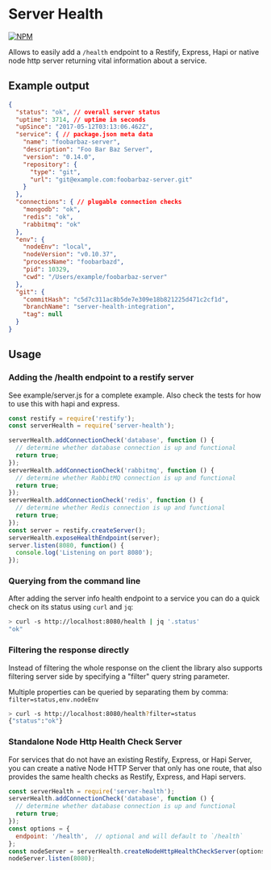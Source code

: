 # Server Health

[![NPM](https://nodei.co/npm/server-health.png?downloads=true)](https://nodei.co/npm/server-health/)

Allows to easily add a `/health` endpoint to a Restify, Express, Hapi
or native node http server returning vital information about a service.

## Example output

```json
{
  "status": "ok", // overall server status
  "uptime": 3714, // uptime in seconds
  "upSince": "2017-05-12T03:13:06.462Z",
  "service": { // package.json meta data
    "name": "foobarbaz-server",
    "description": "Foo Bar Baz Server",
    "version": "0.14.0",
    "repository": {
      "type": "git",
      "url": "git@example.com:foobarbaz-server.git"
    }
  },
  "connections": { // plugable connection checks
    "mongodb": "ok",
    "redis": "ok",
    "rabbitmq": "ok"
  },
  "env": {
    "nodeEnv": "local",
    "nodeVersion": "v0.10.37",
    "processName": "foobarbazd",
    "pid": 10329,
    "cwd": "/Users/example/foobarbaz-server"
  },
  "git": {
    "commitHash": "c5d7c311ac8b5de7e309e18b821225d471c2cf1d",
    "branchName": "server-health-integration",
    "tag": null
  }
}
```

## Usage

### Adding the /health endpoint to a restify server

See example/server.js for a complete example. Also check the tests for how to use this with hapi and express.

```js
const restify = require('restify');
const serverHealth = require('server-health');

serverHealth.addConnectionCheck('database', function () {
  // determine whether database connection is up and functional
  return true;
});
serverHealth.addConnectionCheck('rabbitmq', function () {
  // determine whether RabbitMQ connection is up and functional
  return true;
});
serverHealth.addConnectionCheck('redis', function () {
  // determine whether Redis connection is up and functional
  return true;
});
const server = restify.createServer();
serverHealth.exposeHealthEndpoint(server);
server.listen(8080, function() {
  console.log('Listening on port 8080');
});
```

### Querying from the command line

After adding the server info health endpoint to a service you can do a quick check
on its status using `curl` and `jq`:

```bash
> curl -s http://localhost:8080/health | jq '.status'
"ok"
```

### Filtering the response directly

Instead of filtering the whole response on the client the library also supports
filtering server side by specifying a "filter" query string parameter.

Multiple properties can be queried by separating them by comma: `filter=status,env.nodeEnv`

```bash
> curl -s http://localhost:8080/health?filter=status
{"status":"ok"}
```

### Standalone Node Http Health Check Server

For services that do not have an existing Restify, Express, or Hapi Server, you can create a
native Node HTTP Server that only has one route, that also provides the same health
checks as Restify, Express, and Hapi servers.

```javascript
const serverHealth = require('server-health');
serverHealth.addConnectionCheck('database', function () {
  // determine whether database connection is up and functional
  return true;
});
const options = {
  endpoint: '/health',  // optional and will default to `/health`
};
const nodeServer = serverHealth.createNodeHttpHealthCheckServer(options);
nodeServer.listen(8080);
```
